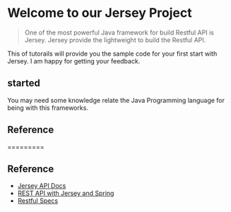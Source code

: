 
# Welcome to our Jersey Project
> One of the most powerful Java framework for build Restful API is Jersey. Jersey provide the lightweight to build the Restful API.

This of tutorails will provide you the sample code for your first start with Jersey. I am happy for getting your feedback.

##  started

You may need some knowledge relate the Java Programming language for being with this frameworks.

## Reference 

=========

## Reference 
- [Jersey API Docs](https://jersey.github.io)
- [REST API with Jersey and Spring](http://www.baeldung.com/jersey-rest-api-with-spring)
- [Restful Specs](http://www.restapitutorial.com)

